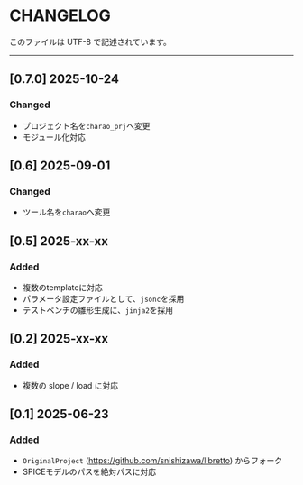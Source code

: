 # CHANGELOG

このファイルは UTF-8 で記述されています。

---

## [0.7.0] 2025-10-24
### Changed
- プロジェクト名を`charao_prj`へ変更
- モジュール化対応

## [0.6] 2025-09-01
### Changed
- ツール名を`charao`へ変更

## [0.5] 2025-xx-xx
### Added
- 複数のtemplateに対応
- パラメータ設定ファイルとして、`jsonc`を採用
- テストベンチの雛形生成に、`jinja2`を採用

## [0.2] 2025-xx-xx
### Added
- 複数の slope / load に対応

## [0.1] 2025-06-23
### Added
- `OriginalProject` (https://github.com/snishizawa/libretto) からフォーク
- SPICEモデルのパスを絶対パスに対応
